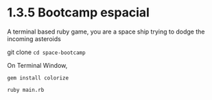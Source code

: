 # 1.3.5 Bootcamp espacial

A terminal based ruby game, you are a space ship trying to dodge the incoming asteroids

git clone
`cd space-bootcamp`

On Terminal Window, 

`gem install colorize` 

`ruby main.rb`
